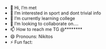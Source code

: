 - 👋 Hi, I’m met
- 👀 I’m interested in sport and dont trivial info
- 🌱 I’m currently learning college
- 💞️ I’m looking to collaborate on....
- 📫 How to reach me TG @********
- 😄 Pronouns: Nikitos
- ⚡ Fun fact: 

<!---
mett109/mett109 is a ✨ special ✨ repository because its `README.md` (this file) appears on your GitHub profile.
You can click the Preview link to take a look at your changes.
--->
